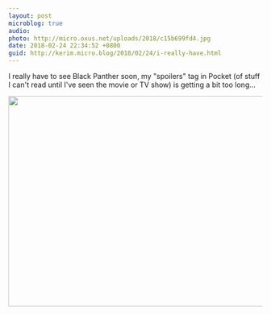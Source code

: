 ```yaml
---
layout: post
microblog: true
audio: 
photo: http://micro.oxus.net/uploads/2018/c15b699fd4.jpg
date: 2018-02-24 22:34:52 +0800
guid: http://kerim.micro.blog/2018/02/24/i-really-have.html
---
```

I really have to see Black Panther soon, my "spoilers" tag in Pocket (of stuff I can't read until I've seen the movie or TV show) is getting a bit too long… 

<img src="http://micro.oxus.net/uploads/2018/c15b699fd4.jpg" width="600" height="418" />
